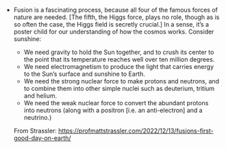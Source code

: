 
- Fusion is a fascinating process, because all four of the famous forces of nature are needed. [The fifth, the Higgs force, plays no role, though as is so often the case, the Higgs field is secretly crucial.] In a sense, it’s a poster child for our understanding of how the cosmos works. Consider sunshine:

   - We need gravity to hold the Sun together, and to crush its center to the point that its temperature reaches well over ten million degrees.
   - We need electromagnetism to produce the light that carries energy to the Sun’s surface and sunshine to Earth.
   - We need the strong nuclear force to make protons and neutrons, and to combine them into other simple nuclei such as deuterium, tritium and helium.
   - We need the weak nuclear force to convert the abundant protons into neutrons (along with a positron [i.e. an anti-electron] and a neutrino.)

  From Strassler:  https://profmattstrassler.com/2022/12/13/fusions-first-good-day-on-earth/